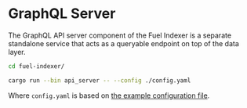 # GraphQL Server

The GraphQL API server component of the Fuel Indexer is a separate standalone service that acts as a queryable endpoint on top of the data layer.

```bash
cd fuel-indexer/

cargo run --bin api_server -- --config ./config.yaml
```

Where `config.yaml` is based on [the example configuration file](#).
